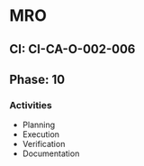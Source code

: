 # MRO

## CI: CI-CA-O-002-006
## Phase: 10

### Activities
- Planning
- Execution
- Verification
- Documentation
